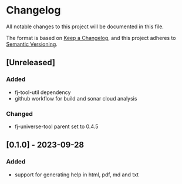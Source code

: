 # Changelog

All notable changes to this project will be documented in this file.

The format is based on [Keep a Changelog](https://keepachangelog.com/en/1.1.0/),
and this project adheres to [Semantic Versioning](https://semver.org/spec/v2.0.0.html).

## [Unreleased]

### Added

- fj-tool-util dependency
- github workflow for build and sonar cloud analysis 

### Changed

- fj-universe-tool parent set to 0.4.5

## [0.1.0] - 2023-09-28

### Added

- support for generating help in html, pdf, md and txt